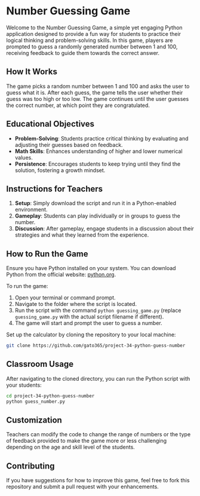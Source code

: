 # Number Guessing Game

Welcome to the Number Guessing Game, a simple yet engaging Python application designed to provide a fun way for students to practice their logical thinking and problem-solving skills. In this game, players are prompted to guess a randomly generated number between 1 and 100, receiving feedback to guide them towards the correct answer.

## How It Works

The game picks a random number between 1 and 100 and asks the user to guess what it is. After each guess, the game tells the user whether their guess was too high or too low. The game continues until the user guesses the correct number, at which point they are congratulated.

## Educational Objectives

- **Problem-Solving**: Students practice critical thinking by evaluating and adjusting their guesses based on feedback.
- **Math Skills**: Enhances understanding of higher and lower numerical values.
- **Persistence**: Encourages students to keep trying until they find the solution, fostering a growth mindset.

## Instructions for Teachers

1. **Setup**: Simply download the script and run it in a Python-enabled environment.
2. **Gameplay**: Students can play individually or in groups to guess the number. 
3. **Discussion**: After gameplay, engage students in a discussion about their strategies and what they learned from the experience.

## How to Run the Game

Ensure you have Python installed on your system. You can download Python from the official website: [python.org](https://www.python.org/).

To run the game:

1. Open your terminal or command prompt.
2. Navigate to the folder where the script is located.
3. Run the script with the command `python guessing_game.py` (replace `guessing_game.py` with the actual script filename if different).
4. The game will start and prompt the user to guess a number.



Set up the calculator by cloning the repository to your local machine:
```bash
git clone https://github.com/gato365/project-34-python-guess-number
```

## Classroom Usage
After navigating to the cloned directory, you can run the Python script with your students:
```bash
cd project-34-python-guess-number
python guess_number.py
```



## Customization

Teachers can modify the code to change the range of numbers or the type of feedback provided to make the game more or less challenging depending on the age and skill level of the students.

## Contributing

If you have suggestions for how to improve this game, feel free to fork this repository and submit a pull request with your enhancements.

